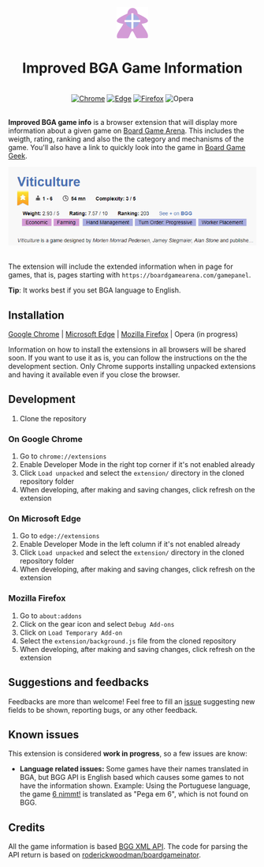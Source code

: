 <div align="center">
  <img src="extension/icons/extension_toolbar_icon64.png" alt="Extension logo">
  <h1>Improved BGA Game Information</h1>
  <br>
  <a href="https://chrome.google.com/webstore/detail/improved-bga-game-info/hihdoablflnlippakmimnjacpcfpbdni?hl=pt-BR&authuser=1" target="_blank"><img src="https://raw.githubusercontent.com/alrra/browser-logos/master/src/chrome/chrome_48x48.png" alt="Chrome" width="48px" height="48px" /></a> <a href="https://microsoftedge.microsoft.com/addons/detail/lkenagolgpfonfmdglbhgnfhanahnbkh" target="_blank"><img src="https://raw.githubusercontent.com/alrra/browser-logos/master/src/edge/edge_48x48.png" alt="Edge" width="48px" height="48px" /></a> <a href="https://addons.mozilla.org/en-US/firefox/addon/improved-bga-game-info/" target="_blank"><img src="https://raw.githubusercontent.com/alrra/browser-logos/master/src/firefox/firefox_48x48.png" alt="Firefox" width="48px" height="48px" /></a> <img src="https://raw.githubusercontent.com/alrra/browser-logos/master/src/opera/opera_48x48.png" alt="Opera" width="48px" height="48px" />

  
</div>

<br>

**Improved BGA game info** is a browser extension that will display more information about a given game on [Board Game Arena](https://boardgamearena.com). This includes the weigth, rating, ranking and also the the category and mechanisms of the game.
You'll also have a link to quickly look into the game in [Board Game Geek](https://boardgamegeek.com).

<div align="center">
    <img src="resources/example.png" alt="Extension example">
    <br>
    <br>
</div>

The extension will include the extended information when in page for games, that is, pages starting with `https://boardgamearena.com/gamepanel`.

**Tip**: It works best if you set BGA language to English.

## Installation

[Google Chrome](https://chrome.google.com/webstore/detail/improved-bga-game-info/hihdoablflnlippakmimnjacpcfpbdni?hl=pt-BR&authuser=1) | [Microsoft Edge](https://microsoftedge.microsoft.com/addons/detail/lkenagolgpfonfmdglbhgnfhanahnbkh) | [Mozilla Firefox](https://addons.mozilla.org/en-US/firefox/addon/improved-bga-game-info/) | Opera (in progress) 

Information on how to install the extensions in all browsers will be shared soon. If you want to use it as is, you can follow the instructions on the the development section.
Only Chrome supports installing unpacked extensions and having it available even if you close the browser.

## Development

1. Clone the repository

### On Google Chrome
1. Go to `chrome://extensions`
2. Enable Developer Mode in the right top corner if it's not enabled already
3. Click `Load unpacked` and select the `extension/` directory in the cloned repository folder
4. When developing, after making and saving changes, click refresh on the extension

### On Microsoft Edge
1. Go to `edge://extensions`
2. Enable Developer Mode in the left column if it's not enabled already
3. Click `Load unpacked` and select the `extension/` directory in the cloned repository folder
4. When developing, after making and saving changes, click refresh on the extension

### Mozilla Firefox
1. Go to `about:addons`
2. Click on the gear icon and select `Debug Add-ons`
3. Click on `Load Temporary Add-on`
4. Select the `extension/background.js` file from the cloned repository
5. When developing, after making and saving changes, click refresh on the extension

## Suggestions and feedbacks
Feedbacks are more than welcome! Feel free to fill an [issue](https://github.com/thamara/improved-bga-game-info-extension/issues/new) suggesting new fields to be shown, reporting bugs, or any other feedback.

## Known issues
This extension is considered **work in progress**, so a few issues are know:
- **Language related issues:** Some games have their names translated in BGA, but BGG API is English based which causes some games to not have the information shown. Example: Using the Portuguese language, the game [6 nimmt!](https://boardgamearena.com/gamepanel?game=sechsnimmt) is translated as "Pega em 6", which is not found on BGG. 

## Credits
All the game information is based [BGG XML API](https://boardgamegeek.com/wiki/page/BGG_XML_API2). The code for parsing the API return is based on [roderickwoodman/boardgameinator](https://github.com/roderickwoodman/boardgameinator).
